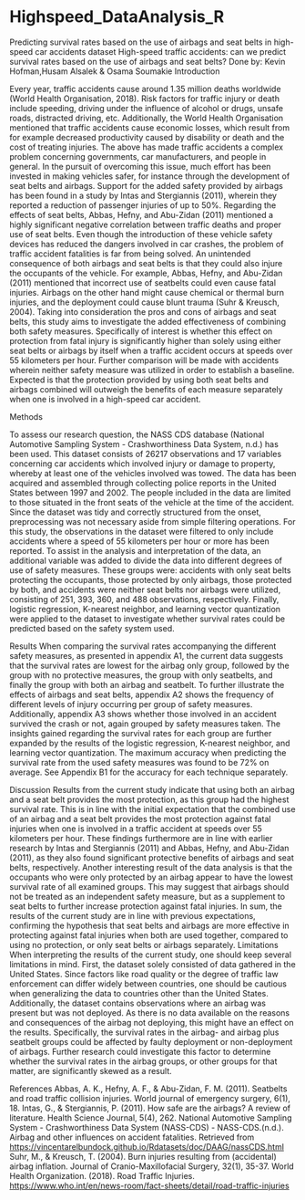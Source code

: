 # Highspeed_DataAnalysis_R
Predicting survival rates based on the use of airbags and seat belts in high-speed car accidents dataset
High-speed traffic accidents: can we predict survival rates based on the use of airbags and seat belts?
Done by: Kevin Hofman,Husam Alsalek & Osama Soumakie
Introduction

Every year, traffic accidents cause around 1.35 million deaths worldwide (World Health Organisation, 2018). Risk factors for traffic injury or death include speeding, driving under the influence of alcohol or drugs, unsafe roads, distracted driving, etc. Additionally, the World Health Organisation mentioned that traffic accidents cause economic losses, which result from for example decreased productivity caused by disability or death and the cost of treating injuries. The above has made traffic accidents a complex problem concerning governments, car manufacturers, and people in general. 
In the pursuit of overcoming this issue, much effort has been invested in making vehicles safer, for instance through the development of seat belts and airbags. Support for the added safety provided by airbags has been found in a study by Intas and Stergiannis (2011), wherein they reported a reduction of passenger injuries of up to 50%. Regarding the effects of seat belts, Abbas, Hefny, and Abu-Zidan (2011) mentioned a highly significant negative correlation between traffic deaths and proper use of seat belts. Even though the introduction of these vehicle safety devices has reduced the dangers involved in car crashes, the problem of traffic accident fatalities is far from being solved. An unintended consequence of both airbags and seat belts is that they could also injure the occupants of the vehicle. For example, Abbas, Hefny, and Abu-Zidan (2011) mentioned that incorrect use of seatbelts could even cause fatal injuries. Airbags on the other hand might cause chemical or thermal burn injuries, and the deployment could cause blunt trauma (Suhr & Kreusch, 2004). 
Taking into consideration the pros and cons of airbags and seat belts, this study aims to investigate the added effectiveness of combining both safety measures. Specifically of interest is whether this effect on protection from fatal injury is significantly higher than solely using either seat belts or airbags by itself when a traffic accident occurs at speeds over 55 kilometers per hour. Further comparison will be made with accidents wherein neither safety measure was utilized in order to establish a baseline. Expected is that the protection provided by using both seat belts and airbags combined will outweigh the benefits of each measure separately when one is involved in a high-speed car accident.


Methods

To assess our research question, the NASS CDS database (National Automotive Sampling System - Crashworthiness Data System, n.d.) has been used. This dataset consists of 26217 observations and 17 variables concerning car accidents which involved injury or damage to property, whereby at least one of the vehicles involved was towed. The data has been acquired and assembled through collecting police reports in the United States between 1997 and 2002. The people included in the data are limited to those situated in the front seats of the vehicle at the time of the accident. 
	Since the dataset was tidy and correctly structured from the onset, preprocessing was not necessary aside from simple filtering operations. For this study, the observations in the dataset were filtered to only include accidents where a speed of 55 kilometers per hour or more has been reported. To assist in the analysis and interpretation of the data, an additional variable was added to divide the data into different degrees of use of safety measures. These groups were: accidents with only seat belts protecting the occupants, those protected by only airbags, those protected by both, and accidents were neither seat belts nor airbags were utilized, consisting of 251, 393, 360, and 488 observations, respectively.
Finally, logistic regression, K-nearest neighbor, and learning vector quantization were applied to the dataset to investigate whether survival rates could be predicted based on the safety system used.


Results
When comparing the survival rates accompanying the different safety measures, as presented in appendix A1, the current data suggests that the survival rates are lowest for the airbag only group, followed by the group with no protective measures, the group with only seatbelts, and finally the group with both an airbag and seatbelt. To further illustrate the effects of airbags and seat belts, appendix A2 shows the frequency of different levels of injury occurring per group of safety measures. Additionally, appendix A3 shows whether those involved in an accident survived the crash or not, again grouped by safety measures taken.
The insights gained regarding the survival rates for each group are further expanded by the results of the logistic regression, K-nearest neighbor, and learning vector quantization. The maximum accuracy when predicting the survival rate from the used safety measures was found to be 72% on average. See Appendix B1 for the accuracy for each technique separately. 

Discussion
Results from the current study indicate that using both an airbag and a seat belt provides the most protection, as this group had the highest survival rate. This is in line with the initial expectation that the combined use of an airbag and a seat belt provides the most protection against fatal injuries when one is involved in a traffic accident at speeds over 55 kilometers per hour. These findings furthermore are in line with earlier research by Intas and Stergiannis (2011) and Abbas, Hefny, and Abu-Zidan (2011), as they also found significant protective benefits of airbags and seat belts, respectively. Another interesting result of the data analysis is that the occupants who were only protected by an airbag appear to have the lowest survival rate of all examined groups. This may suggest that airbags should not be treated as an independent safety measure, but as a supplement to seat belts to further increase protection against fatal injuries.
In sum, the results of the current study are in line with previous expectations, confirming the hypothesis that seat belts and airbags are more effective in protecting against fatal injuries when both are used together, compared to using no protection, or only seat belts or airbags separately.
Limitations
When interpreting the results of the current study, one should keep several limitations in mind. First, the dataset solely consisted of data gathered in the United States. Since factors like road quality or the degree of traffic law enforcement can differ widely between countries, one should be cautious when generalizing the data to countries other than the United States.
Additionally, the dataset contains observations where an airbag was present but was not deployed. As there is no data available on the reasons and consequences of the airbag not deploying, this might have an effect on the results. Specifically, the survival rates in the airbag- and airbag plus seatbelt groups could be affected by faulty deployment or non-deployment of airbags. Further research could investigate this factor to determine whether the survival rates in the airbag groups, or other groups for that matter, are significantly skewed as a result.







References
Abbas, A. K., Hefny, A. F., & Abu-Zidan, F. M. (2011). Seatbelts and road traffic collision injuries. World journal of emergency surgery, 6(1), 18.
Intas, G., & Stergiannis, P. (2011). How safe are the airbags? A review of literature. Health Science Journal, 5(4), 262.
National Automotive Sampling System - Crashworthiness Data System (NASS-CDS) - NASS-CDS.(n.d.). Airbag and other influences on accident fatalities. Retrieved from https://vincentarelbundock.github.io/Rdatasets/doc/DAAG/nassCDS.html
Suhr, M., & Kreusch, T. (2004). Burn injuries resulting from (accidental) airbag inflation. Journal of Cranio-Maxillofacial Surgery, 32(1), 35-37.
World Health Organization. (2018). Road Traffic Injuries. https://www.who.int/en/news-room/fact-sheets/detail/road-traffic-injuries

